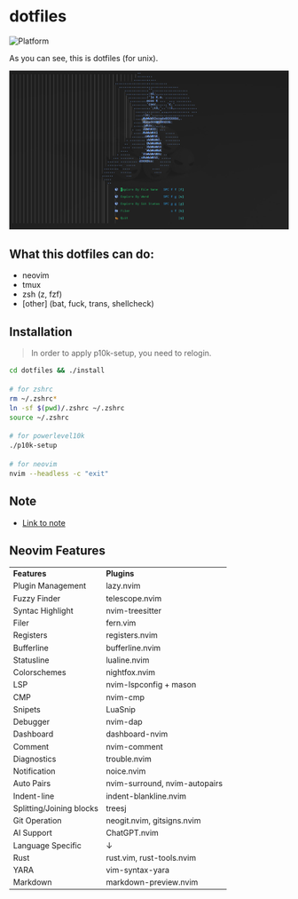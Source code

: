 # dotfiles

![Platform](https://img.shields.io/badge/platform-linux_mint-success)

As you can see, this is dotfiles (for unix).

![dashboard](docs/neovim_dashboard.png)

## What this dotfiles can do:

- neovim
- tmux
- zsh (z, fzf)
- [other] (bat, fuck, trans, shellcheck)

## Installation

> In order to apply p10k-setup, you need to relogin.

```bash
cd dotfiles && ./install

# for zshrc
rm ~/.zshrc*
ln -sf $(pwd)/.zshrc ~/.zshrc
source ~/.zshrc

# for powerlevel10k
./p10k-setup

# for neovim
nvim --headless -c "exit"
```

## Note

- [Link to note](docs/note.md)

## Neovim Features

<table>
  <tr>
    <td><b>Features</b></td>
    <td><b>Plugins</b></td>
  </tr>
  <tr>
    <td>Plugin Management</td>
    <td>lazy.nvim</td>
  </tr>
  <tr>
    <td>Fuzzy Finder</td>
    <td>telescope.nvim</td>
  </tr>
  <tr>
    <td>Syntac Highlight</td>
    <td>nvim-treesitter</td>
  </tr>
  <tr>
    <td>Filer</td>
    <td>fern.vim</td>
  </tr>
  <tr>
    <td>Registers</td>
    <td>registers.nvim</td>
  </tr>
  <tr>
    <td>Bufferline</td>
    <td>bufferline.nvim</td>
  </tr>
  <tr>
    <td>Statusline</td>
    <td>lualine.nvim</td>
  </tr>
  <tr>
    <td>Colorschemes</td>
    <td>nightfox.nvim</td>
  </tr>
  <tr>
    <td>LSP</td>
    <td>nvim-lspconfig + mason</td>
  </tr>
  <tr>
    <td>CMP</td>
    <td>nvim-cmp</td>
  </tr>
  <tr>
    <td>Snipets</td>
    <td>LuaSnip</td>
  </tr>
  <tr>
    <td>Debugger</td>
    <td>nvim-dap</td>
  </tr>
  <tr>
    <td>Dashboard</td>
    <td>dashboard-nvim</td>
  </tr>
  <tr>
    <td>Comment</td>
    <td>nvim-comment</td>
  </tr>
  <tr>
    <td>Diagnostics</td>
    <td>trouble.nvim</td>
  </tr>
  <tr>
    <td>Notification</td>
    <td>noice.nvim</td>
  </tr>
  <tr>
    <td>Auto Pairs</td>
    <td>nvim-surround, nvim-autopairs</td>
  </tr>
  <tr>
    <td>Indent-line</td>
    <td>indent-blankline.nvim</td>
  </tr>
  <tr>
    <td>Splitting/Joining blocks</td>
    <td>treesj</td>
  </tr>
  <tr>
    <td>Git Operation</td>
    <td>neogit.nvim, gitsigns.nvim</td>
  </tr>
  <tr>
    <td>AI Support</td>
    <td>ChatGPT.nvim</td>
  </tr>
  <tr>
    <td>Language Specific</td>
    <td>↓</td>
  </tr>
  <tr>
    <td>Rust</td>
    <td>rust.vim, rust-tools.nvim</td>
  </tr>
  <tr>
    <td>YARA</td>
    <td>vim-syntax-yara</td>
  </tr>
  <tr>
    <td>Markdown</td>
    <td>markdown-preview.nvim</td>
  </tr>
</table>
